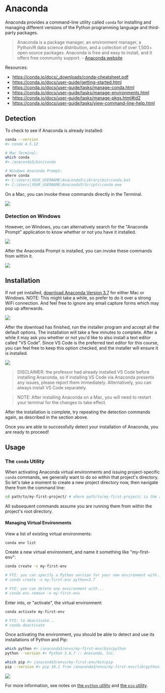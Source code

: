 # Anaconda

Anaconda provides a command-line utility called `conda` for installing and managing different versions of the Python programming language and third-party packages.

> Anaconda is a package manager, an environment manager, a Python/R data science distribution, and a collection of over 1,500+ open source packages. Anaconda is free and easy to install, and it offers free community support. - [Anaconda website](https://docs.anaconda.com/anaconda/)

Resources:

  + https://conda.io/docs/_downloads/conda-cheatsheet.pdf
  + https://conda.io/docs/user-guide/getting-started.html
  + https://conda.io/docs/user-guide/tasks/manage-conda.html
  + https://conda.io/docs/user-guide/tasks/manage-environments.html
  + https://conda.io/docs/user-guide/tasks/manage-pkgs.html#id2
  + https://conda.io/docs/user-guide/tasks/view-command-line-help.html

## Detection

To check to see if Anaconda is already installed:

```sh
conda --version
#> conda 4.5.12

# Mac Terminal:
which conda
#> /anaconda3/bin/conda

# Windows Anaconda Prompt:
where conda
#> C:\Users\YOUR_USERNAME\Anaconda3\Library\bin\conda.bat
#> C:\Users\YOUR_USERNAME\Anaconda3\Scripts\conda.exe
```

On a Mac, you can invoke these commands directly in the Terminal.

![](/img/notes/anaconda/mac-terminal.png)

### Detection on Windows

However, on Windows, you can alternatively search for the "Anaconda Prompt" application to know whether or not you have it installed.

![](/img/notes/anaconda/windows-detecting-anaconda-prompt.png)

After the Anaconda Prompt is installed, you can invoke these commands from within it.

![](/img/notes/anaconda/windows-anaconda-prompt.png)

## Installation

If not yet installed, [download Anaconda Version 3.7](https://www.anaconda.com/download) for either Mac or Windows. NOTE: This might take a while, so prefer to do it over a strong WiFi connection. And feel free to ignore any email capture forms which may pop up afterwards.

![](/img/notes/anaconda/downloading-anaconda-windows.png)

After the download has finished, run the installer program and accept all the default options. The installation will take a few minutes to complete. After a while it may ask you whether or not you'd like to also install a text editor called "VS Code". Since VS Code is the preferred text editor for this course, you can feel free to keep this option checked, and the installer will ensure it is installed.

![](/img/notes/anaconda/anaconda-install-vs-code.png)

> DISCLAIMER: the professor had already installed VS Code before installing Anaconda, so if installing VS Code via Anaconda presents any issues, please report them immediately. Alternatively, you can always install VS Code separately.

> NOTE: After installing Anaconda on a Mac, you will need to restart your terminal for the changes to take effect.

After the installation is complete, try repeating the detection commands again, as described in the section above.

Once you are able to successfully detect your installation of Anaconda, you are ready to proceed!

## Usage

### The `conda` Utility

When activating Anaconda virtual environments and issuing project-specific `conda` commands, we generally want to do so within that project's directory. So let's take a moment to create a new project directory now, then navigate there from the command line:

```sh
cd path/to/my-first-project/ # where path/to/my-first-project/ is the actual path of your desired project directory
```

All subsequent commands assume you are running them from within the project's root directory.

#### Managing Virtual Environments

View a list of existing virtual environments:

```sh
conda env list
```

Create a new virtual environment, and name it something like "my-first-env":

```sh
conda create -n my-first-env

# FYI: you can specify a Python version for your new environment with...
# conda create -n my-first-env python=3.7

# FYI: you can delete any environment with...
# conda env remove -n my-first-env
```

Enter into, or "activate", the virtual environment:

```sh
conda activate my-first-env

# FYI: to deactivate...
# conda deactivate
```

Once activating the environment, you should be able to detect and use its installations of Python and Pip:

```sh
which python #> /anaconda3/envs/my-first-env/bin/python
python --version #> Python 3.6.7 :: Anaconda, Inc.

which pip #> /anaconda3/envs/my-first-env/bin/pip
pip --version #> pip 18.1 from /anaconda3/envs/my-first-env/lib/python3.6/site-packages/pip (python 3.6)
```

![](/img/notes/anaconda/managing-envs.png)


For more information, see notes on [the `python` utility](python.md) and [the `pip` utility](pip.md).
